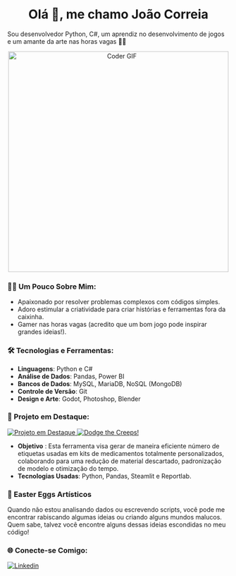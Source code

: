 <h1 align="center">Olá 👋, me chamo João Correia</h1>

Sou desenvolvedor Python, C#, um aprendiz no desenvolvimento de jogos e um amante da arte nas horas vagas 👨‍🎨

<p align="center">
  <img src="https://media.giphy.com/media/v1.Y2lkPTc5MGI3NjExY2NvcnJ3eDd1MDc0azlseXVncGNkajQ5NHVyaHUzYzQyMnZzY2k2eCZlcD12MV9pbnRlcm5hbF9naWZfYnlfaWQmY3Q9Zw/cOFB74VjN0OqvRmJGK/giphy.gif" alt="Coder GIF" width="500"/>
</p>

### 👨‍💻 Um Pouco Sobre Mim:
- Apaixonado por resolver problemas complexos com códigos simples.
- Adoro estimular a criatividade para criar histórias e ferramentas fora da caixinha.
- Gamer nas horas vagas (acredito que um bom jogo pode inspirar grandes ideias!).

### 🛠️ Tecnologias e Ferramentas:
- **Linguagens**: Python e C#
- **Análise de Dados**: Pandas, Power BI 
- **Bancos de Dados**: MySQL, MariaDB, NoSQL (MongoDB) 
- **Controle de Versão**: Git 
- **Design e Arte**: Godot, Photoshop, Blender 

### 📌 Projeto em Destaque:

<a href="https://github.com/joao-vcorreia/etiquetas-inteligentes">
  <img src="https://github-readme-stats.vercel.app/api/pin/?username=Joao-VCorreia&repo=etiquetas-inteligentes&theme=gruvbox" alt="Projeto em Destaque">
</a>
<a href="https://github.com/Joao-VCorreia/dodge-the-creeps">
  <img src="https://github-readme-stats.vercel.app/api/pin/?username=Joao-VCorreia&repo=dodge-the-creeps&theme=gruvbox" alt="Dodge the Creeps!">
</a>

- **Objetivo** : Esta ferramenta visa gerar de maneira eficiente número de etiquetas usadas em kits de medicamentos totalmente personalizados, colaborando para uma redução de material descartado, padronização de modelo e otimização do tempo.
- **Tecnologias Usadas**: Python, Pandas, Steamlit e Reportlab.

### 🎨 Easter Eggs Artísticos
Quando não estou analisando dados ou escrevendo scripts, você pode me encontrar rabiscando algumas ideias ou criando alguns mundos malucos. Quem sabe, talvez você encontre alguns dessas ideias escondidas no meu código! 

### 🌐 Conecte-se Comigo:
[![Linkedin](https://img.shields.io/badge/Linkedin-%23FFDE59?style=for-the-badge&logo=linkedin&logoColor=black&labelColor=%23FE9900)](https://www.linkedin.com/in/joao-vitor-correia/)
